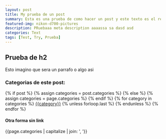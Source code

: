 ```yaml
---
layout: post
title: My prueba de un post
summary: Esta es una prueba de como hacer un post y este texto es el resumen.
featured-img: nikon-d700-pictures
description: PRuebaaa meta description aaaassa sa dasd asd
categories: Text
tags: [Test, Try, Prueba]
---
```



## Prueba de h2

Esto imagino que sera un parrafo o algo asi



### Categorias de este post: 
<div class="post-categories">
  {% if post %}
    {% assign categories = post.categories %}
  {% else %}
    {% assign categories = page.categories %}
  {% endif %}
  {% for category in categories %}
  <a href="{{site.baseurl}}/categories/#{{category|slugize}}">{{category}}</a>
  {% unless forloop.last %}&nbsp;{% endunless %}
  {% endfor %}
</div>

#### Otra forma sin link
{{page.categories | capitalize | join: ', '}}

